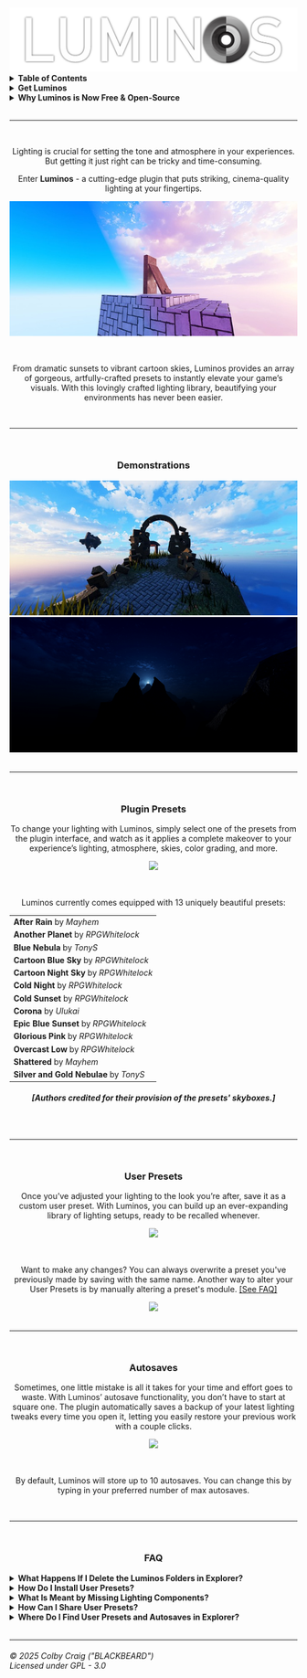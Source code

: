   <img src="./Media/LuminosText.png"/>

<details>
  <summary><b>Table of Contents</b></summary>

  <ul>
    <li><a href="./README.md#demonstrations">Demonstrations</a></li>
    <li><a href="./README.md#plugin-presets">Plugin Presets</a></li>
    <li><a href="./README.md#user-presets">User Presets</a></li>
    <li><a href="./README.md#autosaves">Autosaves</a></li>
    <li><a href="./README.md#faq">FAQ</a></li>
  </ul>
</details>

<details>
  <summary><b>Get Luminos</b></summary>

  <ul>
    <li><a href="https://builtbybit.com/resources/luminos.43303/">BuiltByBit</a></li>
    <li><a href="https://clearlydev.com/product/luminos-lighting-at-your-fingertips/">ClearlyDev</a></li>
    <li><a href="https://github.com/CodeBLACKBEARD/LUMINOS">GitHub</a></li>
    <li><a href="https://glitching-dreams.itch.io/luminos">Itch</a></li>
    <li><a href="https://create.roblox.com/store/asset/17188739293/Luminos">Roblox Creator Store</a></li>
  </ul>
</details>

<details>
  <summary><b>Why Luminos is Now Free & Open-Source</b></summary>

  I used to charge $1.99 for this tool. Then I realized I was part of the problem I complain about.

  Every paywall, no matter how small, creates two groups: those who can access opportunity and those who can’t. I’ve watched talented developers held back not by lack of skill, but by lack of resources. I’ve been there myself; passed over by higher-ups who promised the world and delivered nothing but broken trust.

  The system is rigged. Corporate promises are hollow. The same people who preach “meritocracy” make sure the merit is locked behind paywalls they control.

  So I’m doing what I can with what I have. Maybe it’s just a small dev tool. Maybe it won’t change the world. But if it helps even one person build something amazing, create something meaningful, or just get one step closer to their goals without having to choose between rent and software, then it’s worth it.

  Everyone deserves equal opportunity to succeed. Not equal outcomes - equal opportunity. That starts with removing barriers, not adding them.

  This is my small rebellion against a system that profits from artificial scarcity. Use it, improve it, share it. <a href="https://x.com/CodeBLACKBEARD">#CodeBLACKBEARD</a>
</details>

<br>
<hr>
<br>

<div align="center">
  <p>Lighting is crucial for setting the tone and atmosphere in your experiences. But getting it just right can be tricky and time-consuming.</p>
  
  <p>Enter <b>Luminos</b> - a cutting-edge plugin that puts striking, cinema-quality lighting at your fingertips.</p>

  <img src="./Media/Preview.png"/>

  &nbsp;
  
  From dramatic sunsets to vibrant cartoon skies, Luminos provides an array of gorgeous, artfully-crafted presets to instantly elevate your game’s visuals. With this lovingly crafted lighting library, beautifying your environments has never been easier.
</div>

<br>
<hr>
<br>

<div align="center">
  <h3 id="Demonstrations">Demonstrations</h3>

  <img src="./Media/Demo1.png"/>
  <img src="./Media/Demo2.png"/>

</div>

<br>
<hr>
<br>

<div align="center">
  <h3 id="Plugin Presets">Plugin Presets</h3>

  To change your lighting with Luminos, simply select one of the presets from the plugin interface, and watch as it applies a complete makeover to your experience’s lighting, atmosphere, skies, color grading, and more.

  <img src="./Media/PluginPresets.gif">  

  &nbsp;
  
  Luminos currently comes equipped with 13 uniquely beautiful presets:

  <table>
    <tr><td><b>After Rain</b> by <i>Mayhem</i></td></tr>
    <tr><td><b>Another Planet</b> by <i>RPGWhitelock</i></td></tr>
    <tr><td><b>Blue Nebula</b> by <i>TonyS</i></td></tr>
    <tr><td><b>Cartoon Blue Sky</b> by <i>RPGWhitelock</i></td></tr>
    <tr><td><b>Cartoon Night Sky</b> by <i>RPGWhitelock</i></td></tr>
    <tr><td><b>Cold Night</b> by <i>RPGWhitelock</i></td></tr>
    <tr><td><b>Cold Sunset</b> by <i>RPGWhitelock</i></td></tr>
    <tr><td><b>Corona</b> by <i>Ulukai</i></td></tr>
    <tr><td><b>Epic Blue Sunset</b> by <i>RPGWhitelock</i></td></tr>
    <tr><td><b>Glorious Pink</b> by <i>RPGWhitelock</i></td></tr>
    <tr><td><b>Overcast Low</b> by <i>RPGWhitelock</i></td></tr>
    <tr><td><b>Shattered</b> by <i>Mayhem</i></td></tr>
    <tr><td><b>Silver and Gold Nebulae</b> by <i>TonyS</i></td></tr>
   </table>

  <h6><b>[Authors credited for their provision of the presets' skyboxes.]</b></h6>
</div>

<br>
<hr>
<br>

<div align="center">
  <h3 id="User Presets">User Presets</h3>

  Once you’ve adjusted your lighting to the look you’re after, save it as a custom user preset. With Luminos, you can build up an ever-expanding library of lighting setups, ready to be recalled whenever.

  <img src="./Media/UserPresets.gif">

  &nbsp;
  
  Want to make any changes? You can always overwrite a preset you've previously made by saving with the same name. Another way to alter your User Presets is by manually altering a preset's module. <a href="FindUserPresetsInExplorer">[See FAQ]</a>

  <img src="./Media/Overwrite.gif"> 
</div>

<br>
<hr>
<br>

<div align="center">
  <h3 id="Autosaves">Autosaves</h3>

  Sometimes, one little mistake is all it takes for your time and effort goes to waste. With Luminos’ autosave functionality, you don’t have to start at square one. The plugin automatically saves a backup of your latest lighting tweaks every time you open it, letting you easily restore your previous work with a couple clicks.

  <img src="./Media/Autosaves.gif">

  &nbsp;

  By default, Luminos will store up to 10 autosaves. You can change this by typing in your preferred number of max autosaves.
</div>

<br>
<hr>
<br>

<h3 id="FAQ"><div align="center">FAQ</div></h3>

<details>
  <summary><b>What Happens If I Delete the Luminos Folders in Explorer?</b></summary>

  This will delete all of your User Presets and Autosaves. These folders will be made again upon opening the plugin, but everything that was deleted is gone for good.
</details>

<details>
  <summary><b>How Do I Install User Presets?</b></summary>

  Insert the module for your new User Preset into the <a href="./README.md#find-user-presets-in-explorer">User Presets folder</a>.
</details>

<details>
  <summary><b>What Is Meant by Missing Lighting Components?</b></summary>

  If `game:GetService("Lighting")` does not have an Atmosphere, Sky, ColorCorrection, or Sunrays, Luminos will push a warning to output, reminding you that these components are missing. The plugin will still load and save presets without error, just without the missing component(s).
</details>

<details>
  <summary><b>How Can I Share User Presets?</b></summary>

  You can <a href="./README.md#find-user-presets-in-explorer">find the modules for your User Presets in Explorer</a>, then save them as models or copy their code to share them.
</details>

<details>
  <summary><b>Where Do I Find User Presets and Autosaves in Explorer?</b></summary>

  <a name="find-user-presets-in-explorer"></a>They are all located in `ServerStorage` under the `Luminos` folder. If the folder does not exist, open the plugin to create them.
</details>

<br>
<hr>

<h6>
© 2025 Colby Craig ("BLACKBEARD")
<br>
Licensed under GPL - 3.0
</h6>
